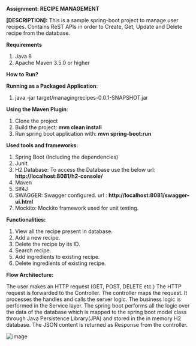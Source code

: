 **Assignment: RECIPE MANAGEMENT**

**[DESCRIPTION]:** This is a sample spring-boot project to manage user recipes. 
                   Contains ReST APIs in order to Create, Get, Update and Delete recipe from the database.


**Requirements**
1) Java 8
2) Apache Maven 3.5.0 or higher


**How to Run?**

**Running as a Packaged Application**:
1) java -jar target/managingrecipes-0.0.1-SNAPSHOT.jar
	
**Using the Maven Plugin**:
1) Clone the project
2) Build the project: **mvn clean install**
3) Run spring boot application with: **mvn spring-boot:run**

**Used tools and frameworks:**

1) Spring Boot (Including the dependencies)
2) Junit
3) H2 Database: To access the Database use the below url:  **http://localhost:8081/h2-console/** 
4) Maven
5) Slf4J
6) SWAGGER: Swagger configured.  url : **http://localhost:8081/swagger-ui.html**
7) Mockito: Mockito framework used for unit testing.


**Functionalities:**

1) View all the recipe present in database.
2) Add a new recipe.
3) Delete the recipe by its ID.
4) Search recipe.
5) Add ingredients to existing recipe.
6) Delete ingredients of existing recipe.

**Flow Architecture:**

The user makes an HTTP request (GET, POST, DELETE etc.)
The HTTP request is forwarded to the Controller. The controller maps the request. It processes the handles and calls the server logic.
The business logic is performed in the Service layer. The spring boot performs all the logic over the data of the database which is mapped to the spring boot model class through Java Persistence Library(JPA) and stored in the in memory H2 database.
The JSON content is returned as Response from the controller.


![image](https://user-images.githubusercontent.com/100201305/196172240-dd60ddcf-a191-40c9-b44d-2c98ce3c47c3.png)

